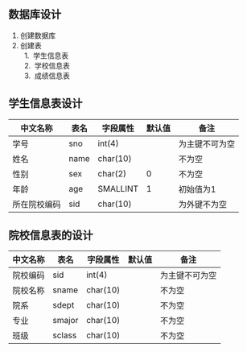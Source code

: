 ## 数据库设计

1. 创建数据库  
2. 创建表  
   1.  学生信息表  
   2.  学校信息表  
   3.  成绩信息表

## 学生信息表设计
| 中文名称 | 表名 | 字段属性 | 默认值 | 备注 |
|---------|-----|---------|-------|-----|
| 学号 | sno | int(4) | | 为主键不可为空 |
| 姓名 | name | char(10) | | 不为空 |
| 性别 | sex | char(2) | 0 | 不为空 |
| 年龄 | age | SMALLINT | 1 | 初始值为1 |
| 所在院校编码 | sid | char(10) | | 为外键不为空 |

## 院校信息表的设计
| 中文名称 | 表名 | 字段属性 | 默认值 | 备注 |
|---------|-----|---------|-------|------|
| 院校编码 | sid | int(4) |  | 为主键不可为空 |
| 院校名称 |sname |char(10) | | 不为空 |
| 院系 | sdept | char(10) | |不为空 |
| 专业 | smajor | char(10) | | 不为空 |
| 班级 | sclass | char(10) | | 不为空 |
